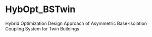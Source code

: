 # HybOpt_BSTwin
Hybrid Optimization Design Approach of Asymmetric  Base-Isolation Coupling System for Twin Buildings
